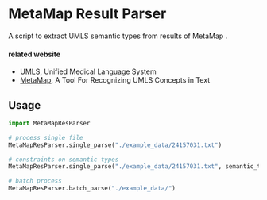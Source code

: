 # MetaMap Result Parser
A script to extract UMLS semantic types from results of MetaMap .

#### related website
* [UMLS](https://www.nlm.nih.gov/research/umls/), Unified Medical Language System
* [MetaMap](https://metamap.nlm.nih.gov/), A Tool For Recognizing UMLS Concepts in Text

## Usage
```python
import MetaMapResParser
```

```python
# process single file
MetaMapResParser.single_parse("./example_data/24157031.txt")
```

```python
# constraints on semantic types
MetaMapResParser.single_parse("./example_data/24157031.txt", semantic_type = 'Temporal Concept')
```

```python
# batch process
MetaMapResParser.batch_parse("./example_data/")
```